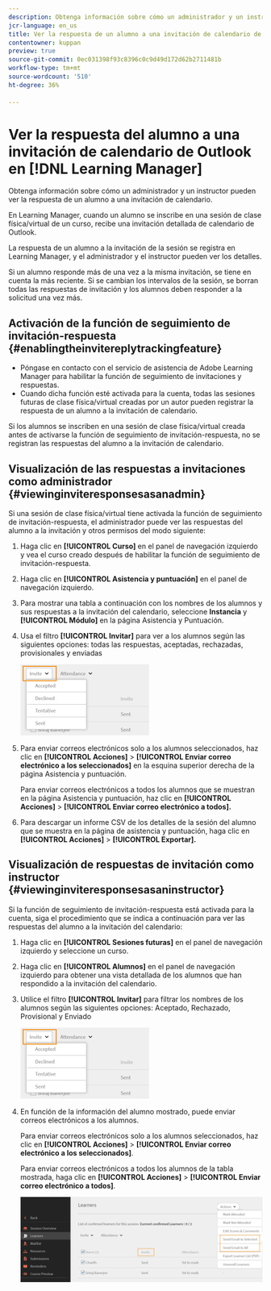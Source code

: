 ```yaml
---
description: Obtenga información sobre cómo un administrador y un instructor pueden ver la respuesta de un alumno a una invitación de calendario.
jcr-language: en_us
title: Ver la respuesta de un alumno a una invitación de calendario de Outlook en Learning Manager
contentowner: kuppan
preview: true
source-git-commit: 0ec031398f93c8396c0c9d49d172d62b2711481b
workflow-type: tm+mt
source-wordcount: '510'
ht-degree: 36%

---
```




# Ver la respuesta del alumno a una invitación de calendario de Outlook en [!DNL Learning Manager]

Obtenga información sobre cómo un administrador y un instructor pueden ver la respuesta de un alumno a una invitación de calendario.

En Learning Manager, cuando un alumno se inscribe en una sesión de clase física/virtual de un curso, recibe una invitación detallada de calendario de Outlook.

La respuesta de un alumno a la invitación de la sesión se registra en Learning Manager, y el administrador y el instructor pueden ver los detalles.

Si un alumno responde más de una vez a la misma invitación, se tiene en cuenta la más reciente. Si se cambian los intervalos de la sesión, se borran todas las respuestas de invitación y los alumnos deben responder a la solicitud una vez más.

## Activación de la función de seguimiento de invitación-respuesta {#enablingtheinvitereplytrackingfeature}

* Póngase en contacto con el servicio de asistencia de Adobe Learning Manager para habilitar la función de seguimiento de invitaciones y respuestas.
* Cuando dicha función esté activada para la cuenta, todas las sesiones futuras de clase física/virtual creadas por un autor pueden registrar la respuesta de un alumno a la invitación de calendario.

Si los alumnos se inscriben en una sesión de clase física/virtual creada antes de activarse la función de seguimiento de invitación-respuesta, no se registran las respuestas del alumno a la invitación de calendario.

## Visualización de las respuestas a invitaciones como administrador {#viewinginviteresponsesasanadmin}

Si una sesión de clase física/virtual tiene activada la función de seguimiento de invitación-respuesta, el administrador puede ver las respuestas del alumno a la invitación y otros permisos del modo siguiente:

1. Haga clic en **[!UICONTROL Curso]** en el panel de navegación izquierdo y vea el curso creado después de habilitar la función de seguimiento de invitación-respuesta.
1. Haga clic en **[!UICONTROL Asistencia y puntuación]** en el panel de navegación izquierdo.
1. Para mostrar una tabla a continuación con los nombres de los alumnos y sus respuestas a la invitación del calendario, seleccione **Instancia** y **[!UICONTROL Módulo]** en la página Asistencia y Puntuación.
1. Usa el filtro **[!UICONTROL Invitar]** para ver a los alumnos según las siguientes opciones: todas las respuestas, aceptadas, rechazadas, provisionales y enviadas

   ![](assets/invite-filter.png)

1. Para enviar correos electrónicos solo a los alumnos seleccionados, haz clic en **[!UICONTROL Acciones]** > **[!UICONTROL Enviar correo electrónico a los seleccionados]** en la esquina superior derecha de la página Asistencia y puntuación.

   Para enviar correos electrónicos a todos los alumnos que se muestran en la página Asistencia y puntuación, haz clic en **[!UICONTROL Acciones]** > **[!UICONTROL Enviar correo electrónico a todos].**

1. Para descargar un informe CSV de los detalles de la sesión del alumno que se muestra en la página de asistencia y puntuación, haga clic en **[!UICONTROL Acciones]** > **[!UICONTROL Exportar].**

## Visualización de respuestas de invitación como instructor {#viewinginviteresponsesasaninstructor}

Si la función de seguimiento de invitación-respuesta está activada para la cuenta, siga el procedimiento que se indica a continuación para ver las respuestas del alumno a la invitación del calendario:

1. Haga clic en **[!UICONTROL Sesiones futuras]** en el panel de navegación izquierdo y seleccione un curso.
1. Haga clic en **[!UICONTROL Alumnos]** en el panel de navegación izquierdo para obtener una vista detallada de los alumnos que han respondido a la invitación del calendario.
1. Utilice el filtro **[!UICONTROL Invitar]** para filtrar los nombres de los alumnos según las siguientes opciones: Aceptado, Rechazado, Provisional y Enviado

   ![](assets/invite-filter.png)

1. En función de la información del alumno mostrado, puede enviar correos electrónicos a los alumnos.

   Para enviar correos electrónicos solo a los alumnos seleccionados, haz clic en **[!UICONTROL Acciones]** > **[!UICONTROL Enviar correo electrónico a los seleccionados]**.

   Para enviar correos electrónicos a todos los alumnos de la tabla mostrada, haga clic en **[!UICONTROL Acciones]** > **[!UICONTROL Enviar correo electrónico a todos]**.

   ![](assets/instructor-actions1.png)

